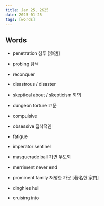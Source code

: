 ```yaml
---
title: Jan 25, 2K25
date: 2025-01-25
tags: [words]
---
```


## Words

- penetration 침투 [滲透]
- probing 탐색
- reconquer
- disastrous / disaster
- skeptical about / skepticism 회의

- dungeon torture 고문
- compulsive
- obsessive 집착적인
- fatigue
- imperator sentinel

- masquerade ball 가면 무도회
- merriment never end
- prominent family 저명한 가문 [著名한 家門]
- dinghies hull
- cruising into